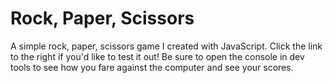 # Rock, Paper, Scissors
A simple rock, paper, scissors game I created with JavaScript. Click the link to the right if you'd like to test it out!
Be sure to open the console in dev tools to see how you fare against the computer and see your scores. 

